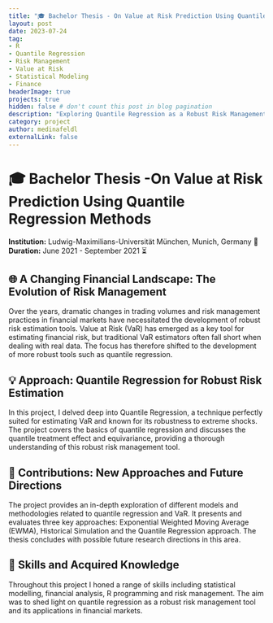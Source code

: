 ```yaml
---
title: "🎓 Bachelor Thesis - On Value at Risk Prediction Using Quantile Regression Methods "
layout: post
date: 2023-07-24
tag:
- R
- Quantile Regression
- Risk Management
- Value at Risk
- Statistical Modeling
- Finance
headerImage: true
projects: true
hidden: false # don't count this post in blog pagination
description: "Exploring Quantile Regression as a Robust Risk Management Tool in Financial Markets"
category: project
author: medinafeldl
externalLink: false
---
```


# 🎓 Bachelor Thesis -On Value at Risk Prediction Using Quantile Regression Methods 
**Institution:** Ludwig-Maximilians-Universität München, Munich, Germany 📍
**Duration:** June 2021 - September 2021 ⏳

## 🌐 A Changing Financial Landscape: The Evolution of Risk Management
Over the years, dramatic changes in trading volumes and risk management practices in financial markets have necessitated the development of robust risk estimation tools. Value at Risk (VaR) has emerged as a key tool for estimating financial risk, but traditional VaR estimators often fall short when dealing with real data. The focus has therefore shifted to the development of more robust tools such as quantile regression.
## 💡 Approach: Quantile Regression for Robust Risk Estimation
In this project, I delved deep into Quantile Regression, a technique perfectly suited for estimating VaR and known for its robustness to extreme shocks. The project covers the basics of quantile regression and discusses the quantile treatment effect and equivariance, providing a thorough understanding of this robust risk management tool.

## 🎯 Contributions: New Approaches and Future Directions
The project provides an in-depth exploration of different models and methodologies related to quantile regression and VaR. It presents and evaluates three key approaches: Exponential Weighted Moving Average (EWMA), Historical Simulation and the Quantile Regression approach. The thesis concludes with possible future research directions in this area.

## 🧠 Skills and Acquired Knowledge
Throughout this project I honed a range of skills including statistical modelling, financial analysis, R programming and risk management. The aim was to shed light on quantile regression as a robust risk management tool and its applications in financial markets.
